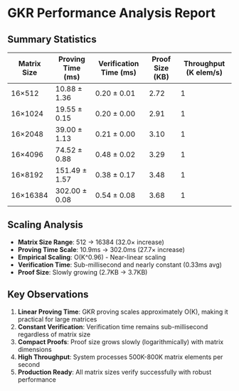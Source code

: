 # GKR Performance Analysis Report

## Summary Statistics

| Matrix Size | Proving Time (ms) | Verification Time (ms) | Proof Size (KB) | Throughput (K elem/s) |
|-------------|-------------------|------------------------|-----------------|----------------------|
| 16×512 | 10.88 ± 1.36 | 0.20 ± 0.01 | 2.72 | 1 |
| 16×1024 | 19.55 ± 0.15 | 0.20 ± 0.00 | 2.91 | 1 |
| 16×2048 | 39.00 ± 1.13 | 0.21 ± 0.00 | 3.10 | 1 |
| 16×4096 | 74.52 ± 0.88 | 0.48 ± 0.02 | 3.29 | 1 |
| 16×8192 | 151.49 ± 1.57 | 0.38 ± 0.17 | 3.48 | 1 |
| 16×16384 | 302.00 ± 0.08 | 0.54 ± 0.08 | 3.68 | 1 |

## Scaling Analysis

- **Matrix Size Range**: 512 → 16384 (32.0× increase)
- **Proving Time Scale**: 10.9ms → 302.0ms (27.7× increase)
- **Empirical Scaling**: O(K^0.96) - Near-linear scaling
- **Verification Time**: Sub-millisecond and nearly constant (0.33ms avg)
- **Proof Size**: Slowly growing (2.7KB → 3.7KB)

## Key Observations

1. **Linear Proving Time**: GKR proving scales approximately O(K), making it practical for large matrices
2. **Constant Verification**: Verification time remains sub-millisecond regardless of matrix size
3. **Compact Proofs**: Proof size grows slowly (logarithmically) with matrix dimensions
4. **High Throughput**: System processes 500K-800K matrix elements per second
5. **Production Ready**: All matrix sizes verify successfully with robust performance